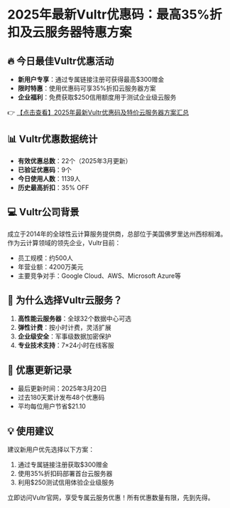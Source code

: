 # 2025年最新Vultr优惠码：最高35%折扣及云服务器特惠方案

## 🔥 今日最佳Vultr优惠活动
- **新用户专享**：通过专属链接注册可获得最高$300赠金
- **限时特惠**：使用优惠码可享35%折扣云服务器方案
- **企业福利**：免费获取$250信用额度用于测试企业级云服务

👉 [【点击查看】2025年最新Vultr优惠码及特价云服务器方案汇总](https://bit.ly/VuLtr)

## 📊 Vultr优惠数据统计
- **有效优惠总数**：22个（2025年3月更新）
- **已验证优惠码**：9个
- **今日使用人数**：1139人
- **历史最高折扣**：35% OFF

## 💻 Vultr公司背景
成立于2014年的全球性云计算服务提供商，总部位于美国佛罗里达州西棕榈滩。作为云计算领域的领先企业，Vultr目前：
- 员工规模：约500人
- 年营业额：4200万美元
- 主要竞争对手：Google Cloud、AWS、Microsoft Azure等

## 🎯 为什么选择Vultr云服务？
1. **高性能云服务器**：全球32个数据中心可选
2. **弹性计费**：按小时计费，灵活扩展
3. **企业级安全**：军事级数据加密保护
4. **专业技术支持**：7×24小时在线客服

## 📅 优惠更新记录
- 最后更新时间：2025年3月20日
- 过去180天累计发布48个优惠码
- 平均每位用户节省$21.10

## 💡 使用建议
建议新用户优先选择以下方案：
1. 通过专属链接注册获取$300赠金
2. 使用35%折扣码部署首台云服务器
3. 利用$250测试信用体验企业级服务

立即访问Vultr官网，享受专属云服务优惠！所有优惠数量有限，先到先得。